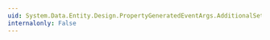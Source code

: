 ```yaml
---
uid: System.Data.Entity.Design.PropertyGeneratedEventArgs.AdditionalSetStatements
internalonly: False
---
```

